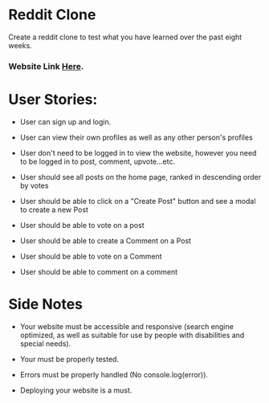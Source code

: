 # Reddit Clone
Create a reddit clone to test what you have learned over the past eight weeks.

### Website Link [Here](https://www.reddit.com/).

# User Stories:
* User can sign up and login.

* User can view their own profiles as well as any other person's profiles

* User don't need to be logged in to view the website, however you need to be logged in to post, comment, upvote...etc.

* User should see all posts on the home page, ranked in descending order by votes

* User should be able to click on a "Create Post" button and see a modal to create a new Post

* User should be able to vote on a post

* User should be able to create a Comment on a Post

* User should be able to vote on a Comment

* User should be able to comment on a comment

# Side Notes
* Your website must be accessible and responsive (search engine optimized, as well as suitable for use by people with disabilities and special needs).

* Your must be properly tested.

* Errors must be properly handled (No console.log(error)).

* Deploying your website is a must.
